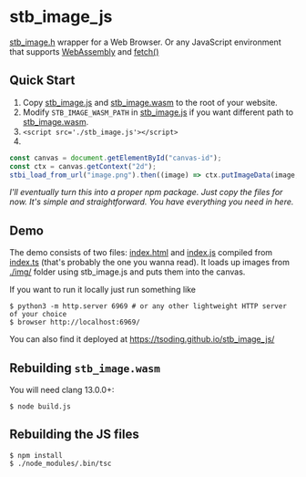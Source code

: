 # stb\_image\_js

[stb_image.h](https://github.com/nothings/stb) wrapper for a Web Browser. Or any JavaScript environment that supports [WebAssembly](https://webassembly.org/) and [fetch()](https://developer.mozilla.org/en-US/docs/Web/API/Fetch_API)

## Quick Start

1. Copy [stb_image.js](./stb_image.js) and [stb_image.wasm](./stb_image.wasm) to the root of your website.
1. Modify `STB_IMAGE_WASM_PATH` in [stb_image.js](./stb_image.js) if you want different path to [stb_image.wasm](./stb_image.wasm).
1. `<script src='./stb_image.js'></script>`
1.

```javascript
const canvas = document.getElementById("canvas-id");
const ctx = canvas.getContext("2d");
stbi_load_from_url("image.png").then((image) => ctx.putImageData(image, 0, 0));
```

*I'll eventually turn this into a proper npm package. Just copy the files for now. It's simple and straightforward. You have everything you need in here.*

## Demo

The demo consists of two files: [index.html](./index.html) and [index.js](./index.js) compiled from [index.ts](./index.ts) (that's probably the one you wanna read). It loads up images from [./img/](./img/) folder using stb_image.js and puts them into the canvas.

If you want to run it locally just run something like

```console
$ python3 -m http.server 6969 # or any other lightweight HTTP server of your choice
$ browser http://localhost:6969/
```

You can also find it deployed at https://tsoding.github.io/stb_image_js/

## Rebuilding `stb_image.wasm`

You will need clang 13.0.0+:

```console
$ node build.js
```

## Rebuilding the JS files

```console
$ npm install
$ ./node_modules/.bin/tsc
```
